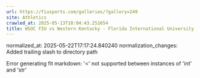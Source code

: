 ```yaml
---
url: https://fiusports.com/galleries/?gallery=249
site: Athletics
crawled_at: 2025-05-13T10:04:43.251654
title: WSOC FIU vs Western Kentucky - Florida International University
---
```

normalized_at: 2025-05-22T17:17:24.840240
normalization_changes: Added trailing slash to directory path

Error generating fit markdown: '<' not supported between instances of 'int' and 'str'